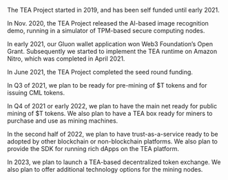 The TEA Project started in 2019, and has been self funded until early 2021. 

In Nov. 2020, the TEA Project released the AI-based image recognition demo, running in a simulator of TPM-based secure computing nodes. 

In early 2021, our Gluon wallet application won Web3 Foundation’s Open Grant. Subsequently we started to implement the TEA runtime on Amazon Nitro, which was completed in April 2021. 

In June 2021, the TEA Project completed the seed round funding.

In Q3 of 2021, we plan to be ready for pre-mining of $T tokens and for issuing CML tokens. 

In Q4 of 2021 or early 2022, we plan to have the main net ready for public mining of $T tokens. We also plan to have a TEA box ready for miners to purchase and use as mining machines.

In the second half of 2022, we plan to have trust-as-a-service ready to be adopted by other blockchain or non-blockchain platforms. We also plan to provide the SDK for running rich dApps on the TEA platform. 

In 2023, we plan to launch a TEA-based decentralized token exchange. We also plan to offer additional technology options for the mining nodes.